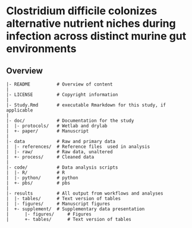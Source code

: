 Clostridium difficile colonizes alternative nutrient niches during infection across distinct murine gut environments
=======

Overview
--------
    |- README          # Overview of content
    |
    |- LICENSE         # Copyright information
    |
    |- Study.Rmd 	   # executable Rmarkdown for this study, if applicable
    |
    |- doc/            # Documentation for the study
    |  |- protocols/   # Wetlab and drylab
    |  +- paper/       # Manuscript
    |
    |- data            # Raw and primary data
    |  |- references/  # Reference files  used in analysis
    |  |- raw/         # Raw data, unaltered
    |  +- process/     # Cleaned data
    |
    |- code/           # Data analysis scripts
    |  |- R/           # R
    |  |- python/      # python
    |  +- pbs/         # pbs
    |
    |- results         # All output from workflows and analyses
    |  |- tables/      # Text version of tables
    |  |- figures/     # Manuscript figures
    |  +- supplement/  # Supplementary data presentation
    |      |- figures/     # Figures
    |      +- tables/      # Text version of tables
